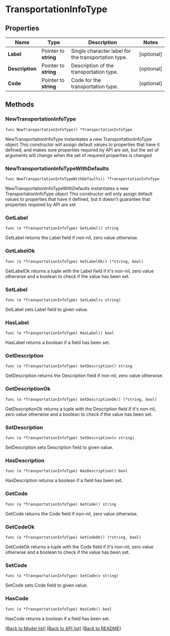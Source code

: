 # TransportationInfoType

## Properties

Name | Type | Description | Notes
------------ | ------------- | ------------- | -------------
**Label** | Pointer to **string** | Single character label for the transportation type. | [optional] 
**Description** | Pointer to **string** | Description of the transportation type. | [optional] 
**Code** | Pointer to **string** | Code for the transportation type. | [optional] 

## Methods

### NewTransportationInfoType

`func NewTransportationInfoType() *TransportationInfoType`

NewTransportationInfoType instantiates a new TransportationInfoType object
This constructor will assign default values to properties that have it defined,
and makes sure properties required by API are set, but the set of arguments
will change when the set of required properties is changed

### NewTransportationInfoTypeWithDefaults

`func NewTransportationInfoTypeWithDefaults() *TransportationInfoType`

NewTransportationInfoTypeWithDefaults instantiates a new TransportationInfoType object
This constructor will only assign default values to properties that have it defined,
but it doesn't guarantee that properties required by API are set

### GetLabel

`func (o *TransportationInfoType) GetLabel() string`

GetLabel returns the Label field if non-nil, zero value otherwise.

### GetLabelOk

`func (o *TransportationInfoType) GetLabelOk() (*string, bool)`

GetLabelOk returns a tuple with the Label field if it's non-nil, zero value otherwise
and a boolean to check if the value has been set.

### SetLabel

`func (o *TransportationInfoType) SetLabel(v string)`

SetLabel sets Label field to given value.

### HasLabel

`func (o *TransportationInfoType) HasLabel() bool`

HasLabel returns a boolean if a field has been set.

### GetDescription

`func (o *TransportationInfoType) GetDescription() string`

GetDescription returns the Description field if non-nil, zero value otherwise.

### GetDescriptionOk

`func (o *TransportationInfoType) GetDescriptionOk() (*string, bool)`

GetDescriptionOk returns a tuple with the Description field if it's non-nil, zero value otherwise
and a boolean to check if the value has been set.

### SetDescription

`func (o *TransportationInfoType) SetDescription(v string)`

SetDescription sets Description field to given value.

### HasDescription

`func (o *TransportationInfoType) HasDescription() bool`

HasDescription returns a boolean if a field has been set.

### GetCode

`func (o *TransportationInfoType) GetCode() string`

GetCode returns the Code field if non-nil, zero value otherwise.

### GetCodeOk

`func (o *TransportationInfoType) GetCodeOk() (*string, bool)`

GetCodeOk returns a tuple with the Code field if it's non-nil, zero value otherwise
and a boolean to check if the value has been set.

### SetCode

`func (o *TransportationInfoType) SetCode(v string)`

SetCode sets Code field to given value.

### HasCode

`func (o *TransportationInfoType) HasCode() bool`

HasCode returns a boolean if a field has been set.


[[Back to Model list]](../README.md#documentation-for-models) [[Back to API list]](../README.md#documentation-for-api-endpoints) [[Back to README]](../README.md)


